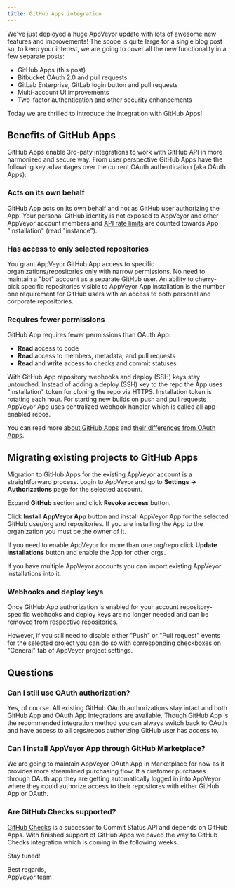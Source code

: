 ```yaml
---
title: GitHub Apps integration
---
```


We've just deployed a huge AppVeyor update with lots of awesome new features and improvements! The scope is quite large for a single blog post so, to keep your interest, we are going to cover all the new functionality in a few separate posts:

* GitHub Apps (this post)
* Bitbucket OAuth 2.0 and pull requests
* GitLab Enterprise, GitLab login button and pull requests
* Multi-account UI improvements
* Two-factor authentication and other security enhancements

Today we are thrilled to introduce the integration with GitHub Apps!

## Benefits of GitHub Apps

GitHub Apps enable 3rd-paty integrations to work with GitHub API in more harmonized and secure way.
From user perspective GitHub Apps have the following key advantages over the current OAuth authentication (aka OAuth Apps):

### Acts on its own behalf

GitHub App acts on its own behalf and not as GitHub user authorizing the App. Your personal GitHub identity is not exposed to AppVeyor and other AppVeyor account members and [API rate limits](https://developer.github.com/apps/building-github-apps/understanding-rate-limits-for-github-apps/) are counted towards App "installation" (read "instance").

### Has access to only selected repositories

You grant AppVeyor GitHub App access to specific organizations/repositories only with narrow permissions. No need to maintain a "bot" account as a separate GitHub user. An ability to cherry-pick specific repositories visible to AppVeyor App installation is the number one requirement for GitHub users with an access to both personal and corporate repositories.

### Requires fewer permissions

GitHub App requires fewer permissions than OAuth App:

* **Read** access to code
* **Read** access to members, metadata, and pull requests
* **Read** and **write** access to checks and commit statuses

With GitHub App repository webhooks and deploy (SSH) keys stay untouched. Instead of adding a deploy (SSH) key to the repo the App uses "installation" token for cloning the repo via HTTPS. Installation token is rotating each hour.
For starting new builds on push and pull requests AppVeyor App uses centralized webhook handler which is called all app-enabled repos.

You can read more [about GitHub Apps](https://developer.github.com/apps/about-apps/) and [their differences from OAuth Apps](https://developer.github.com/apps/differences-between-apps/).

## Migrating existing projects to GitHub Apps

Migration to GitHub Apps for the existing AppVeyor account is a straightforward process. Login to AppVeyor and go to **Settings &rarr; Authorizations** page for the selected account.

Expand **GitHub** section and click **Revoke access** button.

Click **Install AppVeyor App** button and install AppVeyor App for the selected GitHub user/org and repositories. If you are installing the App to the organization you must be the owner of it.

If you need to enable AppVeyor for more than one org/repo click **Update installations** button and enable the App for other orgs.

If you have multiple AppVeyor accounts you can import existing AppVeyor installations into it.

### Webhooks and deploy keys

Once GitHub App authorization is enabled for your account repository-specific webhooks and deploy keys are no longer needed and can be removed from respective repositories.

However, if you still need to disable either "Push" or "Pull request" events for the selected project you can do so with corresponding checkboxes on "General" tab of AppVeyor project settings.

## Questions

### Can I still use OAuth authorization?

Yes, of course. All existing GitHub OAuth authorizations stay intact and both GitHub App and OAuth App integrations are available.
Though GitHub App is the recommended integration method you can always switch back to OAuth and have access to all orgs/repos authorizing GitHub user has access to.

### Can I install AppVeyor App through GitHub Marketplace?

We are going to maintain AppVeyor OAuth App in Marketplace for now as it provides more streamlined purchasing flow.
If a customer purchases through OAuth app they are getting automatically logged in into AppVeyor where they could authorize access to their repositores with either GitHub App or OAuth.

### Are GitHub Checks supported?

[GitHub Checks](https://developer.github.com/changes/2018-05-07-new-checks-api-public-beta/) is a successor to Commit Status API and depends on GitHub Apps. With finished support of GitHub Apps we paved the way to GitHub Checks integration which is coming in the following weeks.

Stay tuned!

Best regards,<br>
AppVeyor team
